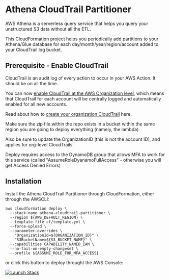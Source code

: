 # Athena CloudTrail Partitioner

AWS Athena is a serverless query service that helps you query your unstructured S3 data without all the ETL.

This CloudFormation project helps you periodically add partitions to your Athena/Glue database for each day/month/year/region/account added to your CloudTrail log bucket.

## Prerequisite - Enable CloudTrail

CloudTrail is an audit log of every action to occur in your AWS Action. It should be on all the time.

You can now [enable CloudTrail at the AWS Organization level](https://docs.aws.amazon.com/organizations/latest/userguide/services-that-can-integrate-ct.html), which means that CloudTrail for each account will be centrally logged and automatically enabled for all new accounts.

Read about how to [create your organization CloudTrail](https://docs.aws.amazon.com/awscloudtrail/latest/userguide/creating-trail-organization.html) here.

Make sure the zip file within the repo exists in a bucket within the same region you are going to deploy everything (namely, the lambda)

Also be sure to update the OrganizationID (this is not the account ID), and applies for org-level CloudTrails

Deploy requires access to the DynamoDB group that allows MFA to work for this service (called "AssumeRoleDyanamoFullAccess" - otherwise you will get Access Denied Errors)

## Installation

Install the Athena CloudTrail Partitioner through CloudFormation, either through the AWSCLI:

```
aws cloudformation deploy \
  --stack-name athena-cloudtrail-partitioner \
  --region ${AWS_DEFAULT_REGION} \
  --template-file cf/template.yml \
  --force-upload \
  --parameter-overrides \
    "OrganizationId=${ORGANIZATION_ID}" \
    "S3BucketName=${S3_BUCKET_NAME}" \
  --capabilities CAPABILITY_NAMED_IAM \
  --no-fail-on-empty-changeset \
  --profile ${ASSUME_ROLE_FOR_MFA_ACCESS}
```

or click this button to deploy throught the AWS Console:

[![Launch Stack](https://cdn.rawgit.com/buildkite/cloudformation-launch-stack-button-svg/master/launch-stack.svg)](https://console.aws.amazon.com/cloudformation/home?region=us-east-1#/stacks/quickcreate?stackName=cloudtrail-athena-partitioner&templateUrl=https%3A%2F%2Fcloudtrail-pj-002.s3.amazonaws.com%2Fathena-cloudtrail-partitioner.yml)
